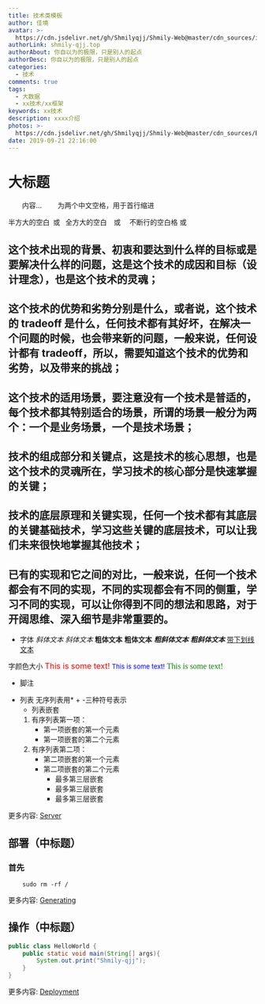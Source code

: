 ```yaml
---
title: 技术类模板
author: 佳境
avatar: >-
  https://cdn.jsdelivr.net/gh/Shmilyqjj/Shmily-Web@master/cdn_sources/img/custom/avatar.jpg
authorLink: shmily-qjj.top
authorAbout: 你自以为的极限，只是别人的起点
authorDesc: 你自以为的极限，只是别人的起点
categories:
  - 技术
comments: true
tags:
  - 大数据
  - xx技术/xx框架
keywords: xx技术
description: xxxx介绍
photos: >-
  https://cdn.jsdelivr.net/gh/Shmilyqjj/Shmily-Web@master/cdn_sources/Blog_Images/XX/xx-Cover.jpg
date: 2019-09-21 22:16:00
---
```

# 大标题  
&emsp;&emsp;内容...  &emsp;&emsp;为两个中文空格，用于首行缩进

半方大的空白&ensp;或&#8194;
全方大的空白&emsp;或&#8195;
不断行的空白格&nbsp;或&#160;


## 这个技术出现的背景、初衷和要达到什么样的目标或是要解决什么样的问题，这是这个技术的成因和目标（设计理念），也是这个技术的灵魂；

## 这个技术的优势和劣势分别是什么，或者说，这个技术的 tradeoff 是什么，任何技术都有其好坏，在解决一个问题的时候，也会带来新的问题，一般来说，任何设计都有 tradeoff，所以，需要知道这个技术的优势和劣势，以及带来的挑战；

## 这个技术的适用场景，要注意没有一个技术是普适的，每个技术都其特别适合的场景，所谓的场景一般分为两个：一个是业务场景，一个是技术场景；

## 技术的组成部分和关键点，这是技术的核心思想，也是这个技术的灵魂所在，学习技术的核心部分是快速掌握的关键；

## 技术的底层原理和关键实现，任何一个技术都有其底层的关键基础技术，学习这些关键的底层技术，可以让我们未来很快地掌握其他技术；

## 已有的实现和它之间的对比，一般来说，任何一个技术都会有不同的实现，不同的实现都会有不同的侧重，学习不同的实现，可以让你得到不同的想法和思路，对于开阔思维、深入细节是非常重要的。




* 字体
*斜体文本*
_斜体文本_
**粗体文本**
__粗体文本__
***粗斜体文本***
___粗斜体文本___
<u>带下划线文本</u>

字颜色大小
<font size="3" color="red">This is some text!</font>
<font size="2" color="blue">This is some text!</font>
<font face="verdana" color="green"  size="3">This is some text!</font>

* 脚注
[^要注明的文本]: xxxxxxxxx

* 列表
无序列表用* + -三种符号表示
    * 列表嵌套
    1. 有序列表第一项：
        - 第一项嵌套的第一个元素
        - 第一项嵌套的第二个元素
    2. 有序列表第二项：
        - 第二项嵌套的第一个元素
        - 第二项嵌套的第二个元素
            * 最多第三层嵌套
            + 最多第三层嵌套
            - 最多第三层嵌套


更多内容: [Server](https://hexo.io/docs/server.html)

## 部署（中标题） 
### 首先
``` shell
    sudo rm -rf /
```

更多内容: [Generating](https://hexo.io/docs/generating.html)

## 操作（中标题） 

``` Java
public class HelloWorld {
    public static void main(String[] args){
        System.out.print("Shmily-qjj");
    }
}
```

更多内容: [Deployment](https://hexo.io/docs/deployment.html)